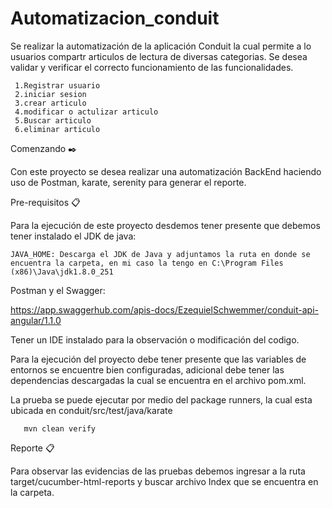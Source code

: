 # Automatizacion_conduit

Se realizar la automatización de la aplicación Conduit la cual permite a lo usuarios compartr articulos de lectura de diversas categorias. Se desea validar y verificar el correcto funcionamiento de las funcionalidades.

     1.Registrar usuario
     2.iniciar sesion 
     3.crear articulo
     4.modificar o actulizar articulo
     5.Buscar articulo
     6.eliminar articulo


Comenzando ✒️

Con este proyecto se desea realizar una automatización BackEnd haciendo uso de Postman, karate, serenity para generar el reporte.

Pre-requisitos 📋

Para la ejecución de este proyecto desdemos tener presente que debemos tener instalado el JDK de java:

    JAVA_HOME: Descarga el JDK de Java y adjuntamos la ruta en donde se encuentra la carpeta, en mi caso la tengo en C:\Program Files (x86)\Java\jdk1.8.0_251
Postman y el Swagger:

https://app.swaggerhub.com/apis-docs/EzequielSchwemmer/conduit-api-angular/1.1.0

Tener un IDE instalado para la observación o modificación del codigo.



Para la ejecución del proyecto debe tener presente que las variables de entornos se encuentre bien configuradas, adicional debe tener las dependencias descargadas la cual se encuentra en el archivo pom.xml.

La prueba se puede ejecutar por medio del package runners, la cual esta ubicada en conduit/src/test/java/karate

       mvn clean verify

Reporte  📋

Para observar las evidencias de las pruebas debemos ingresar a la ruta target/cucumber-html-reports y buscar  archivo Index que se encuentra en la carpeta.

